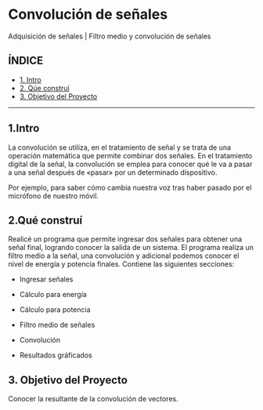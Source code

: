 # Convolución de señales
Adquisición de señales | Filtro medio y convolución de señales


## **ÍNDICE**

* [1. Intro](#)
* [2. Qúe construí](#)
* [3. Objetivo del Proyecto](#)


****

## 1.Intro
La convolución se utiliza, en el tratamiento de señal y se trata de una operación matemática que permite combinar dos señales. En el tratamiento digital de la señal, la convolución se emplea para conocer qué le va a pasar a una señal después de «pasar» por un determinado dispositivo.

Por ejemplo, para saber cómo cambia nuestra voz tras haber pasado por el micrófono de nuestro móvil. 

## 2.Qué construí
Realicé un programa que permite ingresar dos señales para obtener una señal final, logrando conocer la salida de un sistema. El programa realiza un filtro medio a la señal, una convolución y adicional podemos conocer el nivel de energía y potencia finales. 
Contiene las siguientes secciones: 

* Ingresar señales

* Cálculo para energía

* Cálculo para potencia

* Filtro medio de señales

* Convolución

* Resultados gráficados

## 3. Objetivo del Proyecto
Conocer la resultante de la convolución de vectores.


